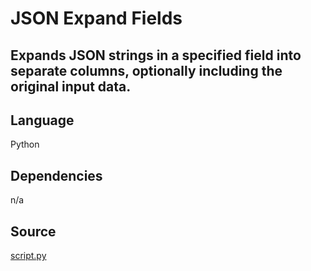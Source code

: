 # JSON Expand Fields

## Expands JSON strings in a specified field into separate columns, optionally including the original input data.

## Language
Python

## Dependencies
n/a

## Source
[script.py](https://github.com/visokio/omniscope-custom-blocks/blob/master/Preparation/JSON/Expand_Fields/script.py)

